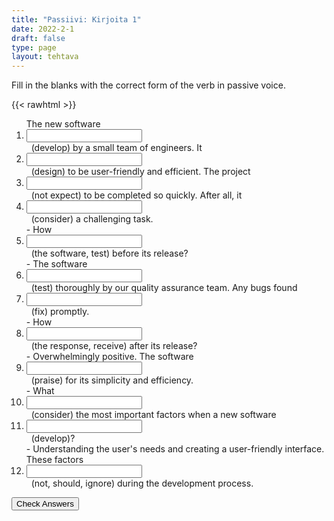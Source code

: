 ```yaml
---
title: "Passiivi: Kirjoita 1"
date: 2022-2-1
draft: false
type: page
layout: tehtava
---
```


Fill in the blanks with the correct form of the verb in passive voice.

{{< rawhtml >}}
<div class="tehtava">
<form autocomplete="off">
  <ol>
  
<section>
The new software &nbsp;<li><input id="q1" type="text"/><span></span></li>&nbsp; (develop) by a small team of engineers. It &nbsp;<li><input id="q2" type="text"/><span></span></li>&nbsp; (design) to be user-friendly and efficient. The project &nbsp;<li><input id="q3" type="text"/><span></span></li>&nbsp; (not expect) to be completed so quickly. After all, it &nbsp;<li><input id="q4" type="text"/><span></span></li>&nbsp; (consider) a challenging task. 
</section>
<section>
- How &nbsp;<li><input id="q5" type="text"/><span></span></li>&nbsp; (the software, test) before its release?
</section>
<section>
- The software &nbsp;<li><input id="q6" type="text"/><span></span></li>&nbsp; (test) thoroughly by our quality assurance team. Any bugs found &nbsp;<li><input id="q7" type="text"/><span></span></li>&nbsp; (fix) promptly. 
</section>
<section>
- How &nbsp;<li><input id="q8" type="text"/><span></span></li>&nbsp; (the response, receive) after its release?
</section>
<section>
- Overwhelmingly positive. The software &nbsp;<li><input id="q9" type="text"/><span></span></li>&nbsp; (praise) for its simplicity and efficiency.
</section>
<section>
- What &nbsp;<li><input id="q10" type="text"/><span></span></li>&nbsp; (consider) the most important factors when a new software &nbsp;<li><input id="q11" type="text"/><span></span></li>&nbsp; (develop)?
</section>
<section>
- Understanding the user's needs and creating a user-friendly interface. These factors &nbsp;<li><input id="q12" type="text"/><span></span></li>&nbsp; (not, should, ignore) during the development process.
</section>
</ol>
  
 <link rel="stylesheet" type="text/css" href="/css/kirjoita1.css"/>

<div id="buttonWrapper">
   <input type="submit" id="submit" value="Check Answers" />
   </div>
</form>

</div>


<script>
var answers = {
  "q1": ["was developed"],
  "q2": ["was designed"],
  "q3": ["was not expected", "wasn't expected"],
  "q4": ["was considered"],
  "q5": ["was the software tested"],
  "q6": ["was tested"],
  "q7": ["were fixed"],
  "q8": ["was the response received"],
  "q9": ["was praised"],
  "q10": ["are considered"],
  "q11": ["is developed"],
  "q12": ["should not be ignored"],
};

function markAnswers() {
  $("input[type='text']").each(function() {
    console.log($.inArray(this.value, answers[this.id]));
    if ($.inArray(this.value.toLowerCase().trim(), answers[this.id]) === -1) {
      $(this).parent()[0].setAttribute("class", "vaarin");
    } else {
      $(this).parent()[0].setAttribute("class", "oikein");
    }
  })
}

$("form").on("submit", function(e) {
  e.preventDefault();
  markAnswers();
});

const input = document.querySelector('.tehtava input');
const span = document.querySelector('.tehtava span');

document.querySelectorAll("input").forEach(elem => elem.addEventListener('input', function (event) {
    span.innerHTML = this.value.replace(/\s/g, '&nbsp;');
    this.style.width = span.offsetWidth + 'px';
}));

</script>
</rawhtml>